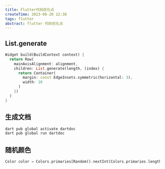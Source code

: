```yaml
---
title: Flutter代码优化点
createTime: 2023-06-20 22:38
tags: flutter
abstract: flutter 代码优化点
---
```


## List.generate

```dart
Widget build(BuildContext context) {
  return Row(
    mainAxisAlignment: alignment,
    children: List.generate(length, (index) {
      return Container(
        margin: const EdgeInsets.symmetric(horizontal: 3),
        width: 10
      )
    })
  )
}
```

## 生成文档

```bash
dart pub global activate dartdoc
dart pub global run dartdoc
```

## 随机颜色

```dart
Color color = Colors.primaries[Random().nextInt(Colors.primaries.length)];
```
